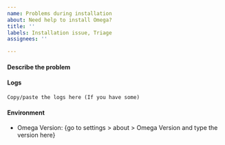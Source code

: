 ```yaml
---
name: Problems during installation
about: Need help to install Omega?
title: ''
labels: Installation issue, Triage
assignees: ''

---
```


#### Describe the problem


#### Logs
```
Copy/paste the logs here (If you have some)
```

#### Environment
 - Omega Version: {go to settings > about > Omega Version and type the version here}
